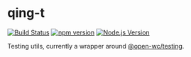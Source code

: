 # qing-t

[![Build Status](https://github.com/mgenware/qing-t/workflows/Build/badge.svg)](https://github.com/mgenware/qing-t/actions)
[![npm version](https://img.shields.io/npm/v/qing-t.svg?style=flat-square)](https://npmjs.com/package/qing-t)
[![Node.js Version](http://img.shields.io/node/v/qing-t.svg?style=flat-square)](https://nodejs.org/en/)

Testing utils, currently a wrapper around [@open-wc/testing](https://open-wc.org/docs/testing/helpers/).
